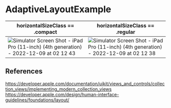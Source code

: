 # AdaptiveLayoutExample
| horizontalSizeClass  == .compact | horizontalSizeClass  == .regular |
|----------------------------------|----------------------------------|
|![Simulator Screen Shot - iPad Pro (11-inch) (4th generation) - 2022-12-09 at 02 12 43](https://user-images.githubusercontent.com/42381560/206518854-34f019b1-ca63-41d8-a226-909ff7c2eafd.png)|![Simulator Screen Shot - iPad Pro (11-inch) (4th generation) - 2022-12-09 at 02 12 38](https://user-images.githubusercontent.com/42381560/206518880-002f4c37-448d-4c6f-9dd3-15bea0c23e9e.png)|

## References
https://developer.apple.com/documentation/uikit/views_and_controls/collection_views/implementing_modern_collection_views
https://developer.apple.com/design/human-interface-guidelines/foundations/layout/
